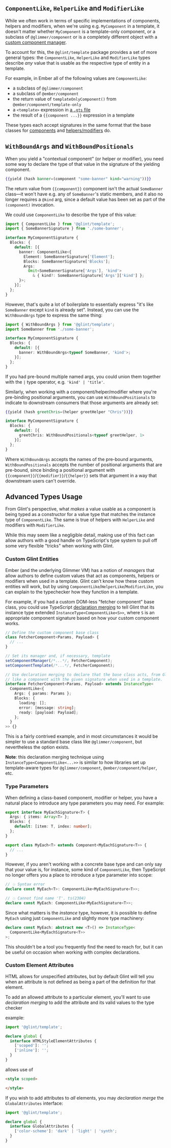 ## `ComponentLike`, `HelperLike` and `ModifierLike`

While we often work in terms of specific implementations of components, helpers and modifiers, when we're using e.g. `MyComponent` in a template, it doesn't matter whether `MyComponent` is a template-only component, or a subclass of `@glimmer/component` or is a completely different object with a [custom component manager](https://github.com/emberjs/rfcs/blob/master/text/0213-custom-components.md).

To account for this, the `@glint/template` package provides a set of more general types: the `ComponentLike`, `HelperLike` and `ModifierLike` types describe _any_ value that is usable as the respective type of entity in a template.

For example, in Ember all of the following values are `ComponentLike`:

 - a subclass of `@glimmer/component`
 - a subclass of `@ember/component`
 - the return value of `templateOnlyComponent()` from `@ember/component/template-only`
 - a `<template>` expression in [a `.gts` file](https://github.com/emberjs/rfcs/blob/master/text/0779-first-class-component-templates.md)
 - the result of a `{{component ...}}` expression in a template

These types each accept signatures in the same format that the base classes for [components](./ember/component-signatures.md) and [helpers/modifiers](./ember/helper-and-modifier-signatures.md) do.

## `WithBoundArgs` and `WithBoundPositionals`

When you yield a "contextual component" (or helper or modifier), you need some way to declare the type of that value in the signature of the yielding component. 

```handlebars
{{yield (hash banner=(component "some-banner" kind="warning"))}}
```

The return value from `{{component}}` component isn't the actual `SomeBanner` class—it won't have e.g. any of `SomeBanner`'s static members, and it also no longer requires a `@kind` arg, since a default value has been set as part of the `(component)` invocation.

We could use `ComponentLike` to describe the type of this value:

```typescript
import { ComponentLike } from '@glint/template';
import { SomeBannerSignature } from './some-banner';

interface MyComponentSignature {
  Blocks: {
    default: [{
      banner: ComponentLike<{
        Element: SomeBannerSignature['Element'];
        Blocks: SomeBannerSignature['Blocks'];
        Args: 
          Omit<SomeBannerSignature['Args'], 'kind'> 
            & { kind?: SomeBannerSignature['Args']['kind'] };
      }>;
    }];
  };
}
```

However, that's quite a lot of boilerplate to essentially express "it's like `SomeBanner` except `kind` is already set". Instead, you can use the `WithBoundArgs` type to express the same thing:

```typescript
import { WithBoundArgs } from '@glint/template';
import SomeBanner from './some-banner';

interface MyComponentSignature {
  Blocks: {
    default: [{
      banner: WithBoundArgs<typeof SomeBanner, 'kind'>;
    }];
  };
}
```

If you had pre-bound multiple named args, you could union them together with the `|` type operator, e.g. `'kind' | 'title'`.

Similarly, when working with a component/helper/modifier where you're pre-binding positional arguments, you can use `WithBoundPositionals` to indicate to downstream consumers that those arguments are already set:

```handlebars
{{yield (hash greetChris=(helper greetHelper "Chris"))}}
```

```typescript
interface MyComponentSignature {
  Blocks: {
    default: [{
      greetChris: WithBoundPositionals<typeof greetHelper, 1>
    }];
  };
}
```

Where `WithBoundArgs` accepts the names of the pre-bound arguments, `WithBoundPositionals` accepts the number of positional arguments that are pre-bound, since binding a positional argument with `{{component}}`/`{{modifier}}`/`{{helper}}` sets that argument in a way that downstream users can't override.

## Advanced Types Usage

From Glint's perspective, what _makes_ a value usable as a component is being typed as a constructor
for a value type that matches the instance type of `ComponentLike`. The same is true of helpers with
`HelperLike` and modifiers with `ModifierLike`.

While this may seem like a negligible detail, making use of this fact can allow authors with a good
handle on TypeScript's type system to pull off some very flexible "tricks" when working with Glint.

### Custom Glint Entities

Ember (and the underlying Glimmer VM) has a notion of _managers_ that allow authors to define custom
values that act as components, helpers or modifiers when used in a template. Glint can't know how
these custom entities will work, but by using `ComponentLike`/`HelperLike`/`ModifierLike`, you can
explain to the typechecker how they function in a template.

For example, if you had a custom DOM-less "fetcher component" base class, you could use TypeScript
[declaration merging](https://www.typescriptlang.org/docs/handbook/declaration-merging.html) to
tell Glint that its instance type extended `InstanceType<ComponentLike<S>>`, where `S` is an
appropriate component signature based on how your custom component works.

```typescript
// Define the custom component base class
class FetcherComponent<Params, Payload> {
  // ...
}

// Set its manager and, if necessary, template
setComponentManager(/*...*/, FetcherComponent);
setComponentTemplate(/*...*/, FetcherComponent);

// Use declaration merging to declare that the base class acts, from Glint's perspective,
// like a component with the given signature when used in a template.
interface FetcherComponent<Params, Payload> extends InstanceType<
  ComponentLike<{
    Args: { params: Params };
    Blocks: {
      loading: [];
      error: [message: string];
      ready: [payload: Payload];
    };
  }
>> {}
```

This is a fairly contrived example, and in most circumstances it would be simpler to use a standard
base class like `@glimmer/component`, but nevertheless the option exists.

**Note**: this declaration merging technique using `InstanceType<ComponentLike<...>>` is similar to how
libraries set up template-aware types for `@glimmer/component`, `@ember/component/helper`, etc.

### Type Parameters

When defining a class-based component, modifier or helper, you have a natural place to introduce
any type parameters you may need. For example:

```typescript
export interface MyEachSignature<T> {
  Args: { items: Array<T> };
  Blocks: {
    default: [item: T, index: number];
  };
}

export class MyEach<T> extends Component<MyEachSignature<T>> {
  // ...
}
```

However, if you aren't working with a concrete base type and can only say that your value is,
for instance, some kind of `ComponentLike`, then TypeScript no longer offers you a place to
introduce a type parameter into scope:

```typescript
// 💥 Syntax error
declare const MyEach<T>: ComponentLike<MyEachSignature<T>>;

// 💥 Cannot find name 'T'. ts(2304)
declare const MyEach: ComponentLike<MyEachSignature<T>>;
```

Since what matters is the _instance_ type, however, it is possible to define `MyEach` using just
`ComponentLike` and slightly more type machinery:

```typescript
declare const MyEach: abstract new <T>() => InstanceType<
  ComponentLike<MyEachSignature<T>>
>;
```

This shouldn't be a tool you frequently find the need to reach for, but it can be useful on
occasion when working with complex declarations.

### Custom Element Attributes

HTML allows for unspecified attributes, but by default Glint will tell you when an attribute is not defined as being a part of the definition for that element.

To add an allowed attribute to a particular element, you'll want to use _declaration merging_ to add the attribute and its valid values to the type checker

example:
```ts
import '@glint/template';

declare global {
  interface HTMLStyleElementAttributes {
    ['scoped']: '';
    ['inline']: '';
  }
}
```
allows use of 
```html
<style scoped>

</style>
```

If you wish to add attributes to _all_ elements, you may _declaration merge_ the `GlobalAttributes` interface:
```ts
import '@glint/template';

declare global {
  interface GlobalAttributes {
    ['color-scheme']: 'dark' | 'light' | 'synth';
  }
}
```
